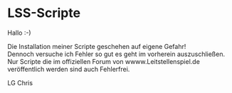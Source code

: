 # LSS-Scripte

Hallo :-)

Die Installation meiner Scripte geschehen auf eigene Gefahr!<br>
Dennoch versuche ich Fehler so gut es geht im vorherein auszuschließen. Nur Scripte die im offiziellen Forum von wwww.Leitstellenspiel.de veröffentlich werden sind auch Fehlerfrei.

LG
Chris
